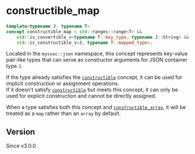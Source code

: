 # **constructible_map**

```cpp
template<typename J, typename T>
concept constructible_map = std::ranges::range<T> &&
    std::is_convertible_v<typename T::key_type, typename J::String> &&
    std::is_constructible_v<J, typename T::mapped_type>;
```

Located in the `mysvac::json` namespace, this concept represents key-value pair-like types that can serve as constructor arguments for JSON container type `J`.

If the type already satisfies the [`constructible`](./constructible.md) concept, it can be used for implicit construction or assignment operations.  
If it doesn't satisfy [`constructible`](./constructible.md) but meets this concept, it can only be used for explicit construction and cannot be directly assigned.

When a type satisfies both this concept and [`constructible_array`](./constructible_array.md), it will be treated as a `map` rather than an `array` by default.

## Version

Since v3.0.0 .


